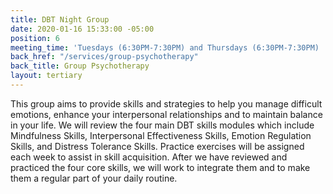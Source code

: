 ```yaml
---
title: DBT Night Group
date: 2020-01-16 15:33:00 -05:00
position: 6
meeting_time: 'Tuesdays (6:30PM-7:30PM) and Thursdays (6:30PM-7:30PM) '
back_href: "/services/group-psychotherapy"
back_title: Group Psychotherapy
layout: tertiary
---
```


This group aims to provide skills and strategies to help you manage difficult emotions, enhance your interpersonal relationships and to maintain balance in your life. We will review the four main DBT skills modules which include Mindfulness Skills, Interpersonal Effectiveness Skills, Emotion Regulation Skills, and Distress Tolerance Skills. Practice exercises will be assigned each week to assist in skill acquisition. After we have reviewed and practiced the four core skills, we will work to integrate them and to make them a regular part of your daily routine.
